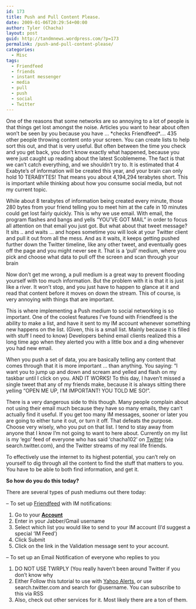 ```yaml
---
id: 173
title: Push and Pull Content Please.
date: 2009-01-06T20:29:54+00:00
author: Tyler (Chacha)
layout: post
guid: http://tandmnews.wordpress.com/?p=173
permalink: /push-and-pull-content-please/
categories:
  - Misc
tags:
  - Friendfeed
  - friends
  - instant messenger
  - media
  - pull
  - push
  - social
  - Twitter
---
```

One of the reasons that some networks are so annoying to a lot of people is that things get lost amongst the noise. Articles you want to hear about often won’t be seen by you because you have … \*checks Friendfeed\*…. 435 other people throwing content onto your screen. You can create lists to help sort this out, and that is very useful. But often between the time you check and you get back, you don’t know exactly what happened, because you were just caught up reading about the latest Scoblememe. The fact is that we can’t catch everything, and we shouldn’t try to. It is estimated that 4 Exabyte&#8217;s of information will be created this year, and your brain can only hold 10 TERABYTES! That means you about 4,194,294 terabytes short. This is important while thinking about how you consume social media, but not my current topic.<!--more-->

While about 8 terabytes of information being created every minute, those 280 bytes from your friend telling you to meet him at the cafe in 10 minutes could get lost fairly quickly. This is why we use email. With email, the program flashes and bangs and yells “YOU’VE GOT MAIL” in order to focus all attention on that email you just got. But what about that tweet message? It sits .. and waits … and hopes sometime you will look at your Twitter client and pull it out from all the mess. And as it waits, it keeps getting pushed further down the Twitter timeline, like any other tweet, and eventually goes off the page and you might never see it. That is a ‘pull’ medium, where you pick and choose what data to pull off the screen and scan through your brain

Now don’t get me wrong, a pull medium is a great way to prevent flooding yourself with too much information. But the problem with it is that it is just like a river. It won’t stop, and you just have to happen to glance at it and read that content before it moves on down the stream. This of course, is very annoying with things that are important.

This is where implementing a Push medium to social networking is so important. One of the coolest features I’ve found with Friendfeed is the ability to make a list, and have it sent to my IM account whenever something new happens on the list. (Given, this is a small list. Mainly because it is filled with stuff I need to know) Developers behind email clients realized this a long time ago when they alerted you with a little box and a ding whenever you had new email.

When you push a set of data, you are basically telling any content that comes through that it is more important … than anything. You saying: “I want you to jump up and down and scream and yelled and flash on my taskbar until I click on you. AND IT WORKS! To this day, I haven’t missed a single tweet that any of my friends make, because it is always sitting there yelling “OPEN ME UP, I’M IMPORTANT! YOU TOLD ME SO!”.

There is a very dangerous side to this though. Many people complain about not using their email much because they have so many emails, they can’t actually find it useful. If you get too many IM messages, sooner or later you are going to either tune it out, or turn it off. That defeats the purpose. Choose very wisely, who you put on that list. I tend to stay away from anyone that I know I’m not going to want to here about. Currently on my list is my ‘ego’ feed of everyone who has said ‘chacha102’ on <a href="http://twitter.com/" target="_blank">Twitter</a> (via search.twitter.com), and the Twitter streams of my real life friends.

To effectively use the internet to its highest potential, you can’t rely on yourself to dig through all the content to find the stuff that matters to you. You have to be able to both find information, and get it.

**So how do you do this today?**

There are several types of push mediums out there today:

&#8211; To set up <a href="http://friendfeed.com/" target="_blank">Friendfeed</a> with IM notifications:

  1. Go to your **<a href="https://friendfeed.com/account/" target="_blank">Account</a>**
  2. Enter in your Jabber/Gmail username
  3. Select which list you would like to send to your IM account (I’d suggest a special ‘IM Feed’)
  4. Click Submit
  5. Click on the link in the Validation message sent to your account.

&#8211; To set up an Email Notification of everyone who replies to you

  1. DO NOT USE TWRPLY (You really haven’t been around Twitter if you don’t know why
  2. Either Follow this tutorial to use with <a href="http://developer.yahoo.net/blog/archives/2009/01/twitter_replies.html" target="_blank">Yahoo Alerts</a>, or use search.twitter.com and search for @username. You can subscribe to this via RSS
  3. Also, check out other services for it. Most likely there are a ton of them.